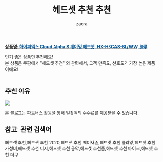 ﻿---
layout: post
title:  "헤드셋 추천 추천"
author: zacra
categories: [ 아이템 ]
tags: [헤드셋 추천,헤드셋 추천 2020,헤드셋 추천 퀘이사존,헤드셋 추천 클리앙,헤드셋 추천 가성비,헤드셋 추천 디시,헤드셋 추천 음악,헤드셋 추천좀,헤드셋 추천 마이크,헤드셋 추천 더쿠]
image: https://static.coupangcdn.com/image/retail/images/2020/01/30/14/1/74a0ed7f-0ca4-42f7-a71c-29df57dc3716.jpg 
description: "쿠팡에서 헤드셋 추천 관련 상품으로 가장 고객 선호도가 높은 제품 중 하나입니다."
rating: 4.5
---

<a href="https://link.coupang.com/re/AFFSDP?lptag=AF8407795&pageKey=1230228391&itemId=2223351193&vendorItemId=70221021453&traceid=V0-153-f3b64ac7b867445d"><b>상품명: <font color='#01579B'>하이퍼엑스 Cloud Alpha S 게이밍 헤드셋, HX-HSCAS-BL/WW, 블루</font></b></a>

인기 좋은 상품만 추천해요!<br/>
본 상품은 쿠팡에서 "헤드셋 추천" 와 관련해서, 고객 만족도, 선호도가 가장 높은 제품이에요!<br/><br/>


## 추천 이유 

<a href="https://link.coupang.com/re/AFFSDP?lptag=AF8407795&pageKey=1230228391&itemId=2223351193&vendorItemId=70221021453&traceid=V0-153-f3b64ac7b867445d"><img src="https://thumbnail8.coupangcdn.com/thumbnails/remote/q89/image/retail/images/2020/02/03/10/5/a4f24ea1-3004-4c57-9e64-ad68405d5c9c.jpg"></a> 

본 블로그는 파트너스 활동을 통해 일정액의 수수료를 제공받을 수 있습니다.

## 참고: 관련 검색어    
헤드셋 추천,헤드셋 추천 2020,헤드셋 추천 퀘이사존,헤드셋 추천 클리앙,헤드셋 추천 가성비,헤드셋 추천 디시,헤드셋 추천 음악,헤드셋 추천좀,헤드셋 추천 마이크,헤드셋 추천 더쿠